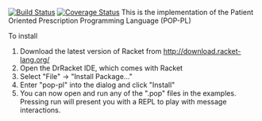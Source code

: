 [![Build Status](https://travis-ci.org/florence/pop-pl.svg?branch=master)](https://travis-ci.org/florence/pop-pl)
[![Coverage Status](https://coveralls.io/repos/florence/pop-pl/badge.png?branch=master)](https://coveralls.io/r/florence/pop-pl?branch=master)
This is the implementation of the Patient Oriented Prescription Programming Language (POP-PL)

To install
1. Download the latest version of Racket from http://download.racket-lang.org/
2. Open the DrRacket IDE, which comes with Racket
3. Select "File" -> "Install Package..."
4. Enter "pop-pl" into the dialog and click "Install"
5. You can now open and run any of the ".pop" files in the examples. Pressing run will present you with a REPL to play with message interactions.
